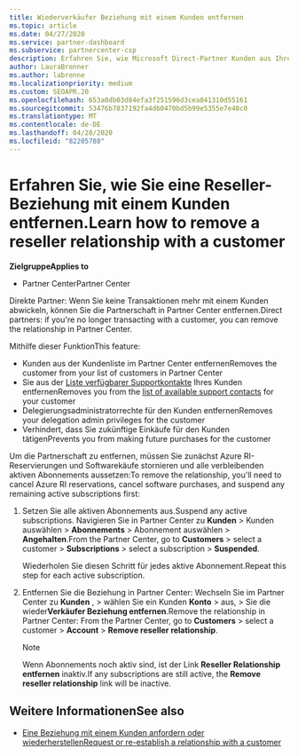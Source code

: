 ```yaml
---
title: Wiederverkäufer Beziehung mit einem Kunden entfernen
ms.topic: article
ms.date: 04/27/2020
ms.service: partner-dashboard
ms.subservice: partnercenter-csp
description: Erfahren Sie, wie Microsoft Direct-Partner Kunden aus Ihrer Liste entfernen, Delegierte Administratorrechte entfernen und die Unterstützung für einen Kunden nicht mehr unterstützen oder erwerben können.
author: LauraBrenner
ms.author: labrenne
ms.localizationpriority: medium
ms.custom: SEOAPR.20
ms.openlocfilehash: 653a0db03d84efa3f251596d3cea841310d55161
ms.sourcegitcommit: 53476b7837192fa4d60470bd5b99e5355e7e48c0
ms.translationtype: MT
ms.contentlocale: de-DE
ms.lasthandoff: 04/28/2020
ms.locfileid: "82205788"
---
```

# <a name="learn-how-to-remove-a-reseller-relationship-with-a-customer"></a><span data-ttu-id="38626-103">Erfahren Sie, wie Sie eine Reseller-Beziehung mit einem Kunden entfernen.</span><span class="sxs-lookup"><span data-stu-id="38626-103">Learn how to remove a reseller relationship with a customer</span></span>

<span data-ttu-id="38626-104">**Zielgruppe**</span><span class="sxs-lookup"><span data-stu-id="38626-104">**Applies to**</span></span>

- <span data-ttu-id="38626-105">Partner Center</span><span class="sxs-lookup"><span data-stu-id="38626-105">Partner Center</span></span>

<span data-ttu-id="38626-106">Direkte Partner: Wenn Sie keine Transaktionen mehr mit einem Kunden abwickeln, können Sie die Partnerschaft in Partner Center entfernen.</span><span class="sxs-lookup"><span data-stu-id="38626-106">Direct partners: if you're no longer transacting with a customer, you can remove the relationship in Partner Center.</span></span>

<span data-ttu-id="38626-107">Mithilfe dieser Funktion</span><span class="sxs-lookup"><span data-stu-id="38626-107">This feature:</span></span>
- <span data-ttu-id="38626-108">Kunden aus der Kundenliste im Partner Center entfernen</span><span class="sxs-lookup"><span data-stu-id="38626-108">Removes the customer from your list of customers in Partner Center</span></span>
- <span data-ttu-id="38626-109">Sie aus der [Liste verfügbarer Supportkontakte](assign-support-contacts.md) Ihres Kunden entfernen</span><span class="sxs-lookup"><span data-stu-id="38626-109">Removes you from the [list of available support contacts](assign-support-contacts.md) for your customer</span></span>
- <span data-ttu-id="38626-110">Delegierungsadministratorrechte für den Kunden entfernen</span><span class="sxs-lookup"><span data-stu-id="38626-110">Removes your delegation admin privileges for the customer</span></span>
- <span data-ttu-id="38626-111">Verhindert, dass Sie zukünftige Einkäufe für den Kunden tätigen</span><span class="sxs-lookup"><span data-stu-id="38626-111">Prevents you from making future purchases for the customer</span></span>

<span data-ttu-id="38626-112">Um die Partnerschaft zu entfernen, müssen Sie zunächst Azure RI-Reservierungen und Softwarekäufe stornieren und alle verbleibenden aktiven Abonnements aussetzen:</span><span class="sxs-lookup"><span data-stu-id="38626-112">To remove the relationship, you'll need to cancel Azure RI reservations, cancel software purchases, and suspend any remaining active subscriptions first:</span></span>
1. <span data-ttu-id="38626-113">Setzen Sie alle aktiven Abonnements aus.</span><span class="sxs-lookup"><span data-stu-id="38626-113">Suspend any active subscriptions.</span></span> <span data-ttu-id="38626-114">Navigieren Sie in Partner Center zu **Kunden** > Kunden auswählen > **Abonnements** > Abonnement auswählen > **Angehalten**.</span><span class="sxs-lookup"><span data-stu-id="38626-114">From the Partner Center, go to **Customers** > select a customer > **Subscriptions** > select a subscription > **Suspended**.</span></span> 

   <span data-ttu-id="38626-115">Wiederholen Sie diesen Schritt für jedes aktive Abonnement.</span><span class="sxs-lookup"><span data-stu-id="38626-115">Repeat this step for each active subscription.</span></span>

2. <span data-ttu-id="38626-116">Entfernen Sie die Beziehung in Partner Center: Wechseln Sie im Partner Center zu **Kunden** , > wählen Sie ein Kunden **Konto** > aus, > Sie die wieder**Verkäufer Beziehung entfernen**.</span><span class="sxs-lookup"><span data-stu-id="38626-116">Remove the relationship in Partner Center: From the Partner Center, go to **Customers** > select a customer > **Account** > **Remove reseller relationship**.</span></span>

   > [!NOTE]
   > <span data-ttu-id="38626-117">Wenn Abonnements noch aktiv sind, ist der Link **Reseller Relationship entfernen** inaktiv.</span><span class="sxs-lookup"><span data-stu-id="38626-117">If any subscriptions are still active, the **Remove reseller relationship** link will be inactive.</span></span>

## <a name="see-also"></a><span data-ttu-id="38626-118">Weitere Informationen</span><span class="sxs-lookup"><span data-stu-id="38626-118">See also</span></span>

- [<span data-ttu-id="38626-119">Eine Beziehung mit einem Kunden anfordern oder wiederherstellen</span><span class="sxs-lookup"><span data-stu-id="38626-119">Request or re-establish a relationship with a customer</span></span>](request-a-relationship-with-a-customer.md)
